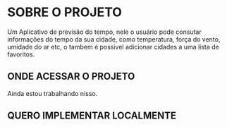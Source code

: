 # SOBRE O PROJETO

Um Aplicativo de previsão do tempo, nele o usuário pode consutar informaçôes do tempo da sua cidade, como temperatura, força do vento, umidade do ar etc, o
tambem é possivel adicionar cidades a uma lista de favoritos.

## ONDE ACESSAR O PROJETO

Ainda estou trabalhando nisso.

## QUERO IMPLEMENTAR LOCALMENTE
